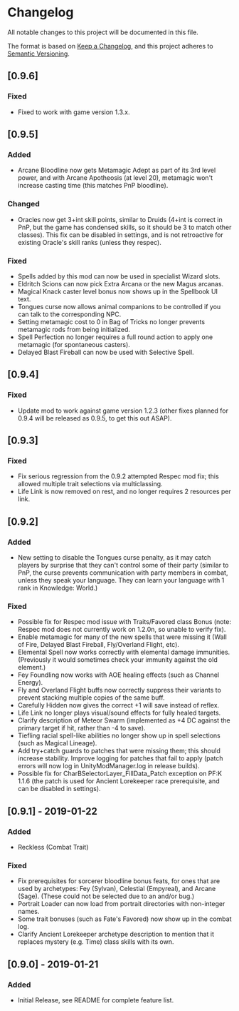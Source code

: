 # Changelog
All notable changes to this project will be documented in this file.

The format is based on [Keep a Changelog](https://keepachangelog.com/en/1.0.0/),
and this project adheres to [Semantic Versioning](https://semver.org/spec/v2.0.0.html).

## [0.9.6]

### Fixed
- Fixed to work with game version 1.3.x.


## [0.9.5]

### Added
- Arcane Bloodline now gets Metamagic Adept as part of its 3rd level power, and
  with Arcane Apotheosis (at level 20), metamagic won't increase casting time
  (this matches PnP bloodline).

### Changed
- Oracles now get 3+int skill points, similar to Druids (4+int is correct in
  PnP, but the game has condensed skills, so it should be 3 to match other
  classes). This fix can be disabled in settings, and is not retroactive for
  existing Oracle's skill ranks (unless they respec).

### Fixed
- Spells added by this mod can now be used in specialist Wizard slots.
- Eldritch Scions can now pick Extra Arcana or the new Magus arcanas.
- Magical Knack caster level bonus now shows up in the Spellbook UI text.
- Tongues curse now allows animal companions to be controlled if you can talk
  to the corresponding NPC.
- Setting metamagic cost to 0 in Bag of Tricks no longer prevents metamagic rods
  from being initialized.
- Spell Perfection no longer requires a full round action to apply one metamagic
  (for spontaneous casters).
- Delayed Blast Fireball can now be used with Selective Spell.


## [0.9.4]

### Fixed
- Update mod to work against game version 1.2.3 (other fixes planned for 0.9.4
  will be released as 0.9.5, to get this out ASAP).


## [0.9.3]

### Fixed
- Fix serious regression from the 0.9.2 attempted Respec mod fix; this allowed
  multiple trait selections via multiclassing.
- Life Link is now removed on rest, and no longer requires 2 resources per link.

## [0.9.2]

### Added
- New setting to disable the Tongues curse penalty, as it may catch players by
  surprise that they can't control some of their party (similar to PnP, the
  curse prevents communication with party members in combat, unless they speak
  your language. They can learn your language with 1 rank in Knowledge: World.)

### Fixed
- Possible fix for Respec mod issue with Traits/Favored class Bonus
  (note: Respec mod does not currently work on 1.2.0n, so unable to verify fix).
- Enable metamagic for many of the new spells that were missing it
  (Wall of Fire, Delayed Blast Fireball, Fly/Overland Flight, etc).
- Elemental Spell now works correctly with elemental damage immunities.
  (Previously it would sometimes check your immunity against the old element.)
- Fey Foundling now works with AOE healing effects (such as Channel Energy).
- Fly and Overland Flight buffs now correctly suppress their variants to prevent
  stacking multiple copies of the same buff.
- Carefully Hidden now gives the correct +1 will save instead of reflex.
- Life Link no longer plays visual/sound effects for fully healed targets.
- Clarify description of Meteor Swarm (implemented as +4 DC against the primary
  target if hit, rather than -4 to save).
- Tiefling racial spell-like abilities no longer show up in spell selections
  (such as Magical Lineage).
- Add try+catch guards to patches that were missing them; this should increase
  stability. Improve logging for patches that fail to apply (patch errors will
  now log in UnityModManager.log in release builds).
- Possible fix for CharBSelectorLayer_FillData_Patch exception on PF:K 1.1.6
  (the patch is used for Ancient Lorekeeper race prerequisite, and can be
  disabled in settings).

## [0.9.1] - 2019-01-22
### Added
- Reckless (Combat Trait)

### Fixed
- Fix prerequisites for sorcerer bloodline bonus feats, for ones that are used by
  archetypes: Fey (Sylvan), Celestial (Empyreal), and Arcane (Sage). (These could
  not be selected due to an and/or bug.)
- Portrait Loader can now load from portrait directories with non-integer names.
- Some trait bonuses (such as Fate's Favored) now show up in the combat log.
- Clarify Ancient Lorekeeper archetype description to mention that it replaces
  mystery (e.g. Time) class skills with its own.

## [0.9.0] - 2019-01-21
### Added
- Initial Release, see README for complete feature list.
